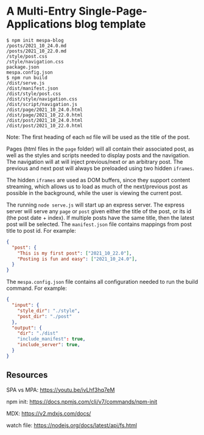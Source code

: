 # A Multi-Entry Single-Page-Applications blog template

```shell
$ npm init mespa-blog
/posts/2021_10_24.0.md
/posts/2021_10_22.0.md
/style/post.css
/style/navigation.css
package.json
mespa.config.json
$ npm run build
/dist/serve.js
/dist/manifest.json
/dist/style/post.css
/dist/style/navigation.css
/dist/script/navigation.js
/dist/page/2021_10_24.0.html
/dist/page/2021_10_22.0.html
/dist/post/2021_10_24.0.html
/dist/post/2021_10_22.0.html
```

Note: The first heading of each `md` file will be used as the title of the post.

Pages (html files in the `page` folder) will all contain their associated post, as well as the styles and scripts needed to display posts and the navigation.
The navigation will at will inject previous/next or an arbitrary post. The previous and next post will always be preloaded using two hidden `iframes`. 

The hidden `iframes` are used as DOM buffers, since they support content streaming, which allows us to load as much of the next/previous post as possible in the background, while the user is viewing the current post.

The running `node serve.js` will start up an express server. The express server will serve any `page` or `post` given either the title of the post, 
or its id (the post date + index). If multiple posts have the same title, then the latest post will be selected.
The `manifest.json` file contains mappings from post title to post id.
For example:

```json
{
  "post": {
    "This is my first post": ["2021_10_22.0"],
    "Posting is fun and easy": ["2021_10_24.0"],
  }
}
```


The `mespa.config.json` file contains all configuration needed to run the build command.
For example:

```json
{
  "input": {
    "style_dir": "./style",
    "post_dir": "./post"
  },
  "output": {
    "dir": "./dist"
    "include_manifest": true,
    "include_server": true,
  }
}
```


## Resources

SPA vs MPA: https://youtu.be/ivLhf3hq7eM

npm init: https://docs.npmjs.com/cli/v7/commands/npm-init

MDX: https://v2.mdxjs.com/docs/

watch file: https://nodejs.org/docs/latest/api/fs.html
